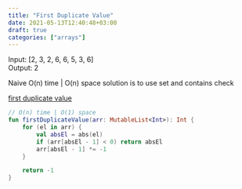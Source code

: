```yaml
---
title: "First Duplicate Value"
date: 2021-05-13T12:40:48+03:00
draft: true
categories: ["arrays"]
---
```


Input:  [2, 3, 2, 6, 6, 5, 3, 6] \
Output: 2

Naive O(n) time | O(n) space solution is to use set and contains check 

[first duplicate value](https://github.com/solairerove/algs4-leprosorium/blob/master/src/main/kotlin/com/github/solairerove/algs4/leprosorium/arrays/FirstDuplicateValue.kt)

```kotlin
// O(n) time | O(1) space
fun firstDuplicateValue(arr: MutableList<Int>): Int {
    for (el in arr) {
        val absEl = abs(el)
        if (arr[absEl - 1] < 0) return absEl
        arr[absEl - 1] *= -1
    }

    return -1
}
```
